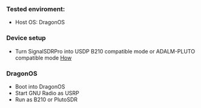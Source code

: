 ### Tested enviroment:
- Host OS: DragonOS

### Device setup
- Turn SignalSDRPro into USDP B210 compatible mode or ADALM-PLUTO compatible mode [How](https://github.com/signalens/signalsdrpro_docs/blob/main/transform.md)

### DragonOS

- Boot into DragonOS
- Start GNU Radio as USRP
- Run as B210 or PlutoSDR
